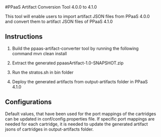 
#PPaaS Artifact Conversion Tool 4.0.0 to 4.1.0

This tool will enable users to import artifact JSON files from PPaaS 4.0.0 and convert them to artifact JSON files of PPaaS 4.1.0

## Instructions

1. Build the ppaas-artifact-converter tool by running the following command mvn clean install

2. Extract the generated ppaasArtifact-1.0-SNAPSHOT.zip

3. Run the stratos.sh in bin folder

4. Deploy the generated artifacts from output-artifacts folder in PPaaS 4.1.0

## Configurations

Default values, that have been used for the port mappings of the cartridges can be updated in conf/config.properties file.
If specific port mappings are needed for each cartridge, it is needed to update the generated artifact jsons of cartridges in output-artifacts folder.
